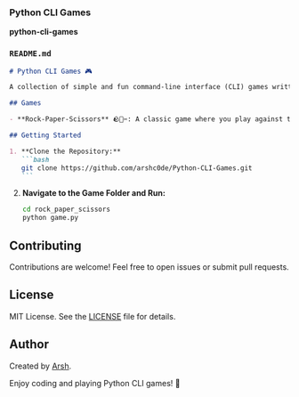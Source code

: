 ### Python CLI Games

**python-cli-games**

### `README.md`

````markdown
# Python CLI Games 🎮

A collection of simple and fun command-line interface (CLI) games written in Python. Explore various games designed to enhance your Python skills through interactive coding exercises.

## Games

- **Rock-Paper-Scissors** 🪨📃✂️: A classic game where you play against the computer.

## Getting Started

1. **Clone the Repository:**
   ```bash
   git clone https://github.com/arshc0de/Python-CLI-Games.git
   ```
````

2. **Navigate to the Game Folder and Run:**
   ```bash
   cd rock_paper_scissors
   python game.py
   ```

## Contributing

Contributions are welcome! Feel free to open issues or submit pull requests.

## License

MIT License. See the [LICENSE](LICENSE) file for details.

## Author

Created by [Arsh](https://github.com/arshc0de).

Enjoy coding and playing Python CLI games! 🎉
